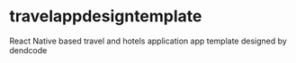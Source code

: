 # travelappdesigntemplate
React Native based travel and hotels application app template designed by dendcode
